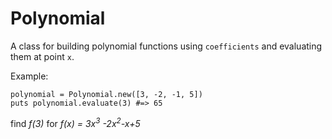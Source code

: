 # Polynomial

A class for building polynomial functions using `coefficients` and evaluating them at point `x`.

Example:

    polynomial = Polynomial.new([3, -2, -1, 5])
    puts polynomial.evaluate(3) #=> 65

find _f(3)_ for _f(x) = 3x<sup>3</sup> -2x<sup>2</sup>-x+5_